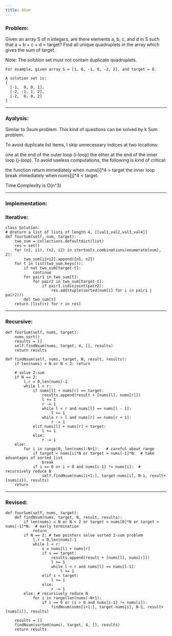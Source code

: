 ```yaml
---
title: 4Sum
---
```


### Problem: 
Given an array S of n integers, are there elements a, b, c, and d in S such that a + b + c + d = target? Find all unique quadruplets in the array which gives the sum of target.

Note: The solution set must not contain duplicate quadruplets.

```
For example, given array S = [1, 0, -1, 0, -2, 2], and target = 0.

A solution set is:
[
  [-1,  0, 0, 1],
  [-2, -1, 1, 2],
  [-2,  0, 0, 2]
]
```

***

### Ayalysis:
Similar to 3sum problem. This kind of questions can be solved by k Sum problem.

To avoid duplicate list items, I skip unnecessary indices at two locations:

one at the end of the outer loop (i-loop)
the other at the end of the inner loop (j-loop).
To avoid useless computations, the following is kind of critical:

the function return immediately when nums[i]*4 > target
the inner loop break immediately when nums[j]*4 < target.

Time Complexity is O(n^3)
***

### Implementation:

### Iterative:
```
class Solution:
# @return a list of lists of length 4, [[val1,val2,val3,val4]]
def fourSum(self, num, target):
    two_sum = collections.defaultdict(list)
    res = set()
    for (n1, i1), (n2, i2) in itertools.combinations(enumerate(num), 2):
        two_sum[i1+i2].append({n1, n2})
    for t in list(two_sum.keys()):
        if not two_sum[target-t]:
            continue
        for pair1 in two_sum[t]:
            for pair2 in two_sum[target-t]:
                if pair1.isdisjoint(pair2):
                    res.add(tuple(sorted(num[i] for i in pair1 | pair2)))
        del two_sum[t]
    return [list(r) for r in res]
```

***

### Recursive:
```
def fourSum(self, nums, target):
    nums.sort()
    results = []
    self.findNsum(nums, target, 4, [], results)
    return results

def findNsum(self, nums, target, N, result, results):
    if len(nums) < N or N < 2: return

    # solve 2-sum
    if N == 2:
        l,r = 0,len(nums)-1
        while l < r:
            if nums[l] + nums[r] == target:
                results.append(result + [nums[l], nums[r]])
                l += 1
                r -= 1
                while l < r and nums[l] == nums[l - 1]:
                    l += 1
                while r > l and nums[r] == nums[r + 1]:
                    r -= 1
            elif nums[l] + nums[r] < target:
                l += 1
            else:
                r -= 1
    else:
        for i in range(0, len(nums)-N+1):   # careful about range
            if target < nums[i]*N or target > nums[-1]*N:  # take advantages of sorted list
                break
            if i == 0 or i > 0 and nums[i-1] != nums[i]:  # recursively reduce N
                self.findNsum(nums[i+1:], target-nums[i], N-1, result+[nums[i]], results)
    return
```

***

### Revised:
```
def fourSum(self, nums, target):
    def findNsum(nums, target, N, result, results):
        if len(nums) < N or N < 2 or target < nums[0]*N or target > nums[-1]*N:  # early termination
            return
        if N == 2: # two pointers solve sorted 2-sum problem
            l,r = 0,len(nums)-1
            while l < r:
                s = nums[l] + nums[r]
                if s == target:
                    results.append(result + [nums[l], nums[r]])
                    l += 1
                    while l < r and nums[l] == nums[l-1]:
                        l += 1
                elif s < target:
                    l += 1
                else:
                    r -= 1
        else: # recursively reduce N
            for i in range(len(nums)-N+1):
                if i == 0 or (i > 0 and nums[i-1] != nums[i]):
                    findNsum(nums[i+1:], target-nums[i], N-1, result+[nums[i]], results)

    results = []
    findNsum(sorted(nums), target, 4, [], results)
    return results
```